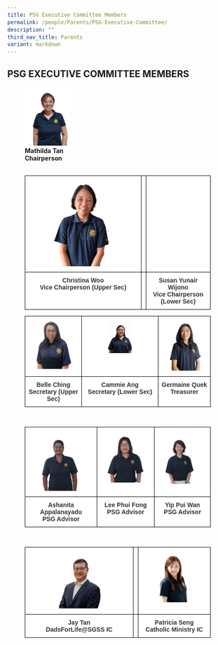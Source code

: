 ```yaml
---
title: PSG Executive Committee Members
permalink: /people/Parents/PSG-Executive-Committee/
description: ""
third_nav_title: Parents
variant: markdown
---
```

## PSG EXECUTIVE COMMITTEE MEMBERS

<figure>
<img src="/images/Parent%20Support%20Group/PSG%20Committee%20Member%202024/1_Mathilda_Tan_Chairperson.jpg" style="width:25%"> 
	<figcaption><b>Mathilda Tan</b><br><b>Chairperson</b>

<br>
<br>
	
<style type="text/css">
.tg  {border-collapse:collapse;border-spacing:0;}
.tg td{border-color:black;border-style:solid;border-width:1px;font-family:Arial, sans-serif;font-size:14px;
  overflow:hidden;padding:10px 5px;word-break:normal;}
.tg th{border-color:black;border-style:solid;border-width:1px;font-family:Arial, sans-serif;font-size:14px;
  font-weight:normal;overflow:hidden;padding:10px 5px;word-break:normal;}
.tg .tg-tlx9{background-color:#FFF;color:#333;text-align:center;vertical-align:top}
.tg .tg-apyk{background-color:#FFF;color:#333;font-weight:bold;text-align:center;vertical-align:top}
</style>
<table class="tg">
<thead>
<tr>
    <th class="tg-tlx9"><img src="/images/Parent%20Support%20Group/PSG%20Committee%20Member%202024/2_Chris_Woo_Vice_Chairperson.jpg" style="width:63%"></th>
    <th class="tg-tlx9"></th>
    <th class="tg-tlx9"><img src="" style="width:30%"></th>
  </tr>
</thead>
<tbody>
  <tr>
    <td class="tg-apyk"><span style="font-weight:bold;background-color:transparent">Christina Woo</span><br>Vice Chairperson (Upper Sec)<br></td>
    <td class="tg-apyk"><br></td>
    <td class="tg-apyk">Susan Yunair Wijono<br>Vice Chairperson (Lower Sec)</td>
  </tr>
</tbody>
</table>
<table class="tg">
<thead>
<tr>
    <th class="tg-tlx9"><img src="/images/Parent%20Support%20Group/PSG%20Committee%20Member%202024/4_Belle_Ching___Secretary.jpg" style="width:70%"></th>
    <th class="tg-tlx9"><img src="/images/Parent%20Support%20Group/PSG%20Committee%20Member%202025/Cammie_Ang.jpg" style="width:33%"></th>
    <th class="tg-tlx9"><img src="/images/Parent%20Support%20Group/PSG%20Committee%20Member%202024/3_Germaine_Quek__Treasurer.jpg" style="width:75%"></th>
  </tr>
</thead>
<tbody>
  <tr>
    <td class="tg-apyk"><span style="font-weight:bold;background-color:transparent">Belle Ching</span><br>Secretary (Upper Sec)<br></td>
    <td class="tg-apyk">Cammie Ang<br>Secretary (Lower Sec)</td>
    <td class="tg-apyk">Germaine Quek<br>Treasurer</td>
  </tr>
</tbody>
</table>
	
<br>
		

		
<style type="text/css">
.tg  {border-collapse:collapse;border-spacing:0;}
.tg td{border-color:black;border-style:solid;border-width:1px;font-family:Arial, sans-serif;font-size:14px;
  overflow:hidden;padding:10px 5px;word-break:normal;}
.tg th{border-color:black;border-style:solid;border-width:1px;font-family:Arial, sans-serif;font-size:14px;
  font-weight:normal;overflow:hidden;padding:10px 5px;word-break:normal;}
.tg .tg-tlx9{background-color:#FFF;color:#333;text-align:center;vertical-align:top}
.tg .tg-apyk{background-color:#FFF;color:#333;font-weight:bold;text-align:center;vertical-align:top}
</style>
<table class="tg">
<thead>
<tr>
    <th class="tg-tlx9"><img src="/images/Parent%20Support%20Group/PSG%20Committee%20Member%202024/7_Ashanita_Appalanayadu__PSG_Advisor.jpg" style="width:70%"></th>
    <th class="tg-tlx9"><img src="/images/Parent%20Support%20Group/PSG%20Committee%20Member%202024/8_Lee_Phui_Fong___PSG_Advisor.jpg" style="width:85%"></th>
    <th class="tg-tlx9"><img src="/images/Parent%20Support%20Group/PSG%20Committee%20Member%202024/9_Yip_Pui_Wan___PSG_Advisor.jpg" style="width:82%"></th>
  </tr>
</thead>
<tbody>
  <tr>
    <td class="tg-apyk"><span style="font-weight:bold;background-color:transparent">Ashanita Appalanayadu</span><br>PSG Advisor<br></td>
    <td class="tg-apyk">Lee Phui Fong<br>PSG Advisor</td>
    <td class="tg-apyk">Yip Pui Wan<br>PSG Advisor</td>
  </tr>
</tbody>
</table>
	
<br>

<style type="text/css">
.tg  {border-collapse:collapse;border-spacing:0;}
.tg td{border-color:black;border-style:solid;border-width:1px;font-family:Arial, sans-serif;font-size:14px;
  overflow:hidden;padding:10px 5px;word-break:normal;}
.tg th{border-color:black;border-style:solid;border-width:1px;font-family:Arial, sans-serif;font-size:14px;
  font-weight:normal;overflow:hidden;padding:10px 5px;word-break:normal;}
.tg .tg-tlx9{background-color:#FFF;color:#333;text-align:center;vertical-align:top}
.tg .tg-apyk{background-color:#FFF;color:#333;font-weight:bold;text-align:center;vertical-align:top}
</style>
<table class="tg">
<thead>
<tr>
    <th class="tg-tlx9"><img src="/images/Parent%20Support%20Group/PSG%20Committee%20Member%202024/6_Jay_Tan_Dads_SGSS_IC.jpg" style="width:63%"></th>
    <th class="tg-tlx9"></th>
    <th class="tg-tlx9"><img src="/images/Parent%20Support%20Group/PSG%20Committee%20Member%202024/5_Patricia_Seng___Catholic_Ministry_IC.jpg" style="width:60%"></th>
  </tr>
</thead>
<tbody>
  <tr>
    <td class="tg-apyk"><span style="font-weight:bold;background-color:transparent">Jay Tan</span><br>DadsForLife@SGSS IC<br></td>
    <td class="tg-apyk"><br></td>
    <td class="tg-apyk">Patricia Seng<br>Catholic Ministry IC</td>
  </tr>
</tbody>
</table></figcaption></figure>